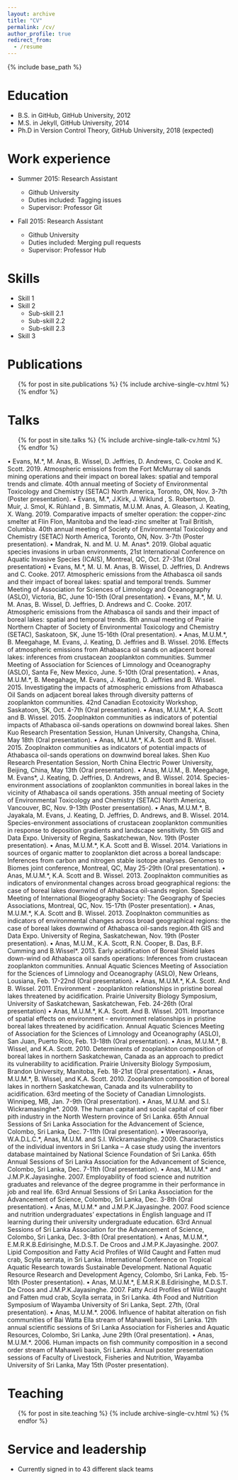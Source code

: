 ```yaml
---
layout: archive
title: "CV"
permalink: /cv/
author_profile: true
redirect_from:
  - /resume
---
```


{% include base_path %}

Education
======
* B.S. in GitHub, GitHub University, 2012
* M.S. in Jekyll, GitHub University, 2014
* Ph.D in Version Control Theory, GitHub University, 2018 (expected)

Work experience
======
* Summer 2015: Research Assistant
  * Github University
  * Duties included: Tagging issues
  * Supervisor: Professor Git

* Fall 2015: Research Assistant
  * Github University
  * Duties included: Merging pull requests
  * Supervisor: Professor Hub
  
Skills
======
* Skill 1
* Skill 2
  * Sub-skill 2.1
  * Sub-skill 2.2
  * Sub-skill 2.3
* Skill 3

Publications
======
  <ul>{% for post in site.publications %}
    {% include archive-single-cv.html %}
  {% endfor %}</ul>
  
Talks
======
  <ul>{% for post in site.talks %}
    {% include archive-single-talk-cv.html %}
  {% endfor %}</ul>
  •	Evans, M.*, M. Anas, B. Wissel, D. Jeffries, D. Andrews, C. Cooke and K. Scott. 2019. Atmospheric emissions from the Fort McMurray oil sands mining operations and their impact on boreal lakes: spatial and temporal trends and climate. 40th annual meeting of Society of Environmental Toxicology and Chemistry (SETAC) North America, Toronto, ON, Nov. 3-7th (Poster presentation).
•	Evans, M.*, J.Kirk, J. Wiklund , S. Robertson, D. Muir, J. Smol, K. Rühland , B. Simmatis, M.U.M. Anas, A. Gleason, J. Keating, X. Wang. 2019. Comparative impacts of smelter operation: the copper-zinc smelter at Flin Flon, Manitoba and the lead-zinc smelter at Trail British, Columbia. 40th annual meeting of Society of Environmental Toxicology and Chemistry (SETAC) North America, Toronto, ON, Nov. 3-7th (Poster presentation).
•	Mandrak, N. and M. U. M. Anas*. 2019. Global aquatic species invasions in urban environments, 21st International Conference on Aquatic Invasive Species (ICAIS), Montreal, QC, Oct. 27-31st (Oral presentation)
•	Evans, M.*, M. U. M. Anas, B. Wissel, D. Jeffries, D. Andrews and C. Cooke. 2017. Atmospheric emissions from the Athabasca oil sands and their impact of boreal lakes: spatial and temporal trends.  Summer Meeting of Association for Sciences of Limnology and Oceanography (ASLO), Victoria, BC, June 10-15th (Oral presentation).
•	Evans, M.*, M. U. M. Anas, B. Wissel, D. Jeffries, D. Andrews and C. Cooke. 2017. Atmospheric emissions from the Athabasca oil sands and their impact of boreal lakes: spatial and temporal trends.  8th annual meeting of Prairie Northern Chapter of Society of Environmental Toxicology and Chemistry (SETAC), Saskatoon, SK, June 15-16th (Oral presentation).
•	Anas, M.U.M.*, B. Meegahage, M. Evans, J. Keating, D. Jeffries and B. Wissel. 2016. Effects of atmospheric emissions from Athabasca oil sands on adjacent boreal lakes: inferences from crustacean zooplankton communities. Summer Meeting of Association for Sciences of Limnology and Oceanography (ASLO), Santa Fe, New Mexico, June. 5-10th (Oral presentation).
•	Anas, M.U.M.*, B. Meegahage, M. Evans, J. Keating, D. Jeffries and B. Wissel. 2015. Investigating the impacts of atmospheric emissions from Athabasca Oil Sands on adjacent boreal lakes through diversity patterns of zooplankton communities. 42nd Canadian Ecotoxicity Workshop, Saskatoon, SK, Oct. 4-7th (Oral presentation).
•	Anas, M.U.M.*, K.A. Scott and B. Wissel. 2015. Zooplnakton communities as indicators of potential impacts of Athabasca oil-sands operations on downwind boreal lakes. Shen Kuo Research Presentation Session, Hunan University, Changsha, China, May 18th (Oral presentation).
•	Anas, M.U.M.*, K.A. Scott and B. Wissel. 2015. Zooplnakton communities as indicators of potential impacts of Athabasca oil-sands operations on downwind boreal lakes. Shen Kuo Research Presentation Session, North China Electric Power University, Beijing, China, May 13th (Oral presentation).
•	Anas, M.U.M., B. Meegahage, M. Evans*, J. Keating, D. Jeffries, D. Andrews, and B. Wissel. 2014. Species-environment associations of zooplankton communities in boreal lakes in the vicinity of Athabasca oil sands operations. 35th annual meeting of Society of Environmental Toxicology and Chemistry (SETAC) North America, Vancouver, BC, Nov. 9-13th (Poster presentation).
•	Anas, M.U.M.*, B. Jayakala, M. Evans, J. Keating, D. Jeffries, D. Andrews, and B. Wissel. 2014. Species-environment associations of crustacean zooplankton communities in response to deposition gradients and landscape sensitivity. 5th GIS and Data Expo. University of Regina, Saskatchewan, Nov. 19th (Poster presentation).
•	Anas, M.U.M.*, K.A. Scott and B. Wissel. 2014. Variations in sources of organic matter to zooplankton diet across a boreal landscape: Inferences from carbon and nitrogen stable isotope analyses. Genomes to Biomes joint conference, Montreal, QC, May 25-29th (Oral presentation).
•	Anas, M.U.M.*, K.A. Scott and B. Wissel. 2013. Zooplnakton communities as indicators of environmental changes across broad geographical regions: the case of boreal lakes downwind of Athabasca oil-sands region. Special Meeting of International Biogeography Society: The Geography of Species Associations, Montreal, QC, Nov. 15-17th (Poster presentation).
•	Anas, M.U.M.*, K.A. Scott and B. Wissel. 2013. Zooplnakton communities as indicators of environmental changes across broad geographical regions: the case of boreal lakes downwind of Athabasca oil-sands region.4th GIS and Data Expo. University of Regina, Saskatchewan, Nov. 19th (Poster presentation).
•	Anas, M.U.M., K.A. Scott, R.N. Cooper, B. Das, B.F. Cumming  and B.Wissel*. 2013. Early acidification of Boreal Shield lakes down-wind od Athabasca oil sands operations: Inferences from crustacean zooplankton communities. Annual Aquatic Sciences Meeting of Association for the Sciences of Limnology and Oceanography (ASLO), New Orleans, Lousiana, Feb. 17-22nd (Oral presentation). 
•	Anas, M.U.M.*, K.A. Scott.  And B. Wissel. 2011. Environment - zooplankton relationships in pristine boreal lakes threatened by acidification. Prairie University Biology Symposium, University of Saskatchewan, Saskatchewan, Feb. 24-26th (Oral presentation)
•	Anas, M.U.M.*, K.A. Scott.  And B. Wissel. 2011. Importance of spatial effects on environment - environment relationships in pristine boreal lakes threatened by acidification. Annual Aquatic Sciences Meeting of Association for the Sciences of Limnology and Oceanography (ASLO), San Juan, Puerto Rico, Feb. 13-18th (Oral presentation).
•	Anas, M.U.M.*, B. Wissel, and K.A. Scott. 2010. Determinents of zooplankton composition of boreal lakes in northern Saskatchewan, Canada as an approach to predict  its vulnerability to acidification. Prairie University Biology Symposium, Brandon University, Manitoba, Feb. 18-21st (Oral presentation).
•	Anas, M.U.M.*, B. Wissel, and K.A. Scott. 2010. Zooplankton composition of boreal lakes in northern Saskatchewan, Canada and its vulnerability to acidification. 63rd meeting of the Society of Canadian Limnologists. Winnipeg, MB, Jan. 7-9th (Oral presentation).
•	Anas, M.U.M. and S.I. Wickramasinghe*. 2009. The human capital and social capital of coir fiber pith industry in the North Western province of Sri Lanka. 65th Annual Sessions of Sri Lanka Association for the Advancement of Science, Colombo, Sri Lanka, Dec. 7-11th (Oral presentation).
•	Weerasooriya, W.A.D.L.C.*, Anas, M.U.M.  and S.I. Wickramasinghe. 2009. Characteristics of the individual inventors in Sri Lanka – A case study using the inventors database maintained by National Science Foundation of Sri Lanka. 65th Annual Sessions of Sri Lanka Association for the Advancement of Science, Colombo, Sri Lanka, Dec. 7-11th (Oral presentation).
•	Anas, M.U.M.* and J.M.P.K.Jayasinghe. 2007. Employability of food science and nutrition graduates and relevance of the degree programme in their performance in job and real life. 63rd Annual Sessions of Sri Lanka Association for the Advancement of Science, Colombo, Sri Lanka, Dec. 3-8th (Oral presentation).
•	Anas, M.U.M.* and J.M.P.K.Jayasinghe. 2007. Food science and nutrition undergraduates’ expectations in English language and IT learning during their university undergraduate education. 63rd Annual Sessions of Sri Lanka Association for the Advancement of Science, Colombo, Sri Lanka, Dec. 3-8th (Oral presentation).
•	Anas, M.U.M.*, E.M.R.K.B.Edirisinghe, M.D.S.T. De Croos and J.M.P.K.Jayasinghe. 2007. Lipid Composition and Fatty Acid Profiles of Wild Caught and Fatten mud crab, Scylla serrata, in Sri Lanka. International Conference on Tropical   Aquatic Research towards Sustainable Development. National Aquatic Resource Research and Development Agency, Colombo, Sri Lanka, Feb. 15-16th (Poster presentation).
•	Anas, M.U.M.*, E.M.R.K.B.Edirisinghe, M.D.S.T. De Croos and J.M.P.K.Jayasinghe. 2007. Fatty Acid Profiles of Wild Caught and Fatten mud crab, Scylla serrata, in Sri Lanka. 4th Food and Nutrition Symposium of Wayamba University of Sri Lanka, Sept. 27th, (Oral presentation). 
•	Anas, M.U.M.*. 2006. Influence of habitat alteration on fish communities of Bai Watta Ella stream of Mahaweli basin, Sri Lanka. 12th annual scientific sessions of Sri Lanka Association for Fisheries and Aquatic Resources, Colombo, Sri Lanka, June 29th (Oral presentation).
•	Anas, M.U.M.*. 2006. Human impacts on fish community composition in a second order stream of Mahaweli basin, Sri Lanka. Annual poster presentation sessions of Faculty of Livestock, Fisheries and Nutrition, Wayamba University of Sri Lanka, May 15th (Poster presentation).



Teaching
======
  <ul>{% for post in site.teaching %}
    {% include archive-single-cv.html %}
  {% endfor %}</ul>
  
Service and leadership
======
* Currently signed in to 43 different slack teams
